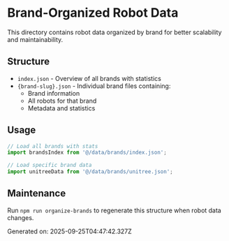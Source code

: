 # Brand-Organized Robot Data

This directory contains robot data organized by brand for better scalability and maintainability.

## Structure

- `index.json` - Overview of all brands with statistics
- `{brand-slug}.json` - Individual brand files containing:
  - Brand information
  - All robots for that brand
  - Metadata and statistics

## Usage

```typescript
// Load all brands with stats
import brandsIndex from '@/data/brands/index.json';

// Load specific brand data
import unitreeData from '@/data/brands/unitree.json';
```

## Maintenance

Run `npm run organize-brands` to regenerate this structure when robot data changes.

Generated on: 2025-09-25T04:47:42.327Z
